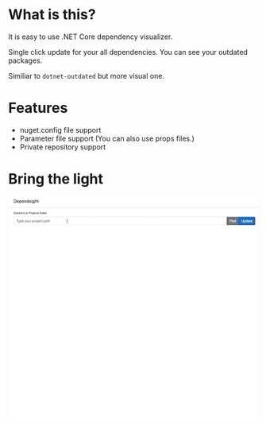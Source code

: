 # What is this?

It is easy to use .NET Core dependency visualizer.

Single click update for your all dependencies. You can see your outdated packages.

Similiar to `dotnet-outdated` but more visual one.

# Features

- nuget.config file support
- Parameter file support (You can also use props files.)
- Private repository support

# Bring the light

![Demo](docs/img/dependsight.gif)